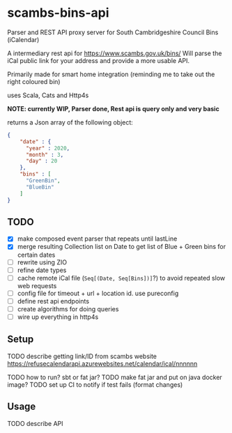 # scambs-bins-api
Parser and REST API proxy server for South Cambridgeshire Council Bins (iCalendar)

A intermediary rest api for https://www.scambs.gov.uk/bins/
Will parse the iCal public link for your address and provide a more usable API.

Primarily made for smart home integration (reminding me to take out the right coloured bin)

uses Scala, Cats and Http4s

**NOTE: currently WIP, Parser done, Rest api is query only and very basic**

returns a Json array of the following object:
```json
{
    "date" : {
      "year" : 2020,
      "month" : 3,
      "day" : 20
    },
    "bins" : [
      "GreenBin",
      "BlueBin"
    ]
}
```

## TODO
- [x] make composed event parser that repeats until lastLine
- [x] merge resulting Collection list on Date to get list of Blue + Green bins for certain dates
- [ ] rewrite using ZIO
- [ ] refine date types
- [ ] cache remote iCal file (`Seq[(Date, Seq[Bins])]`?) to avoid repeated slow web requests
- [ ] config file for timeout + url + location id. use pureconfig
- [ ] define rest api endpoints
- [ ] create algorithms for doing queries
- [ ] wire up everything in http4s

## Setup
TODO describe getting link/ID from scambs website
   https://refusecalendarapi.azurewebsites.net/calendar/ical/nnnnnn

TODO how to run? sbt or fat jar?
TODO make fat jar and put on java docker image?
TODO set up CI to notify if test fails (format changes)

## Usage
TODO describe API
